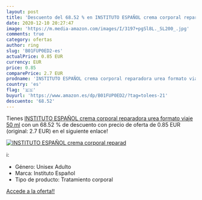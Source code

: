 ```yaml
---
layout: post
title: 'Descuento del 68.52 % en INSTITUTO ESPAÑOL crema corporal reparad'
date: 2020-12-10 20:27:47
image: 'https://m.media-amazon.com/images/I/3197+pgSl8L._SL200_.jpg'
comments: true
category: ofertas
author: ring
slug: 'B01FUP0ED2-es'
actualPrice: 0.85 EUR
currency: EUR
price: 0.85
comparePrice: 2.7 EUR
prodname: 'INSTITUTO ESPAÑOL crema corporal reparadora urea formato viaje 50 ml'
country: 'es'
flag: '🇪🇸'
buyurl: 'https://www.amazon.es/dp/B01FUP0ED2/?tag=tolees-21'
descuento: '68.52'
---
```


Tienes [INSTITUTO ESPAÑOL crema corporal reparadora urea formato viaje 50 ml](https://www.amazon.es/dp/B01FUP0ED2/?tag=tolees-21) con un 68.52 % de descuento con precio de oferta de 0.85 EUR (original: 2.7 EUR) en el siguiente enlace!

[![INSTITUTO ESPAÑOL crema corporal reparad](https://m.media-amazon.com/images/I/3197+pgSl8L._SL200_.jpg)](https://www.amazon.es/dp/B01FUP0ED2/?tag=tolees-21)

ℹ️:

- Género: Unisex Adulto
- Marca: Instituto Español
- Tipo de producto: Tratamiento corporal

[Accede a la oferta!!](https://www.amazon.es/dp/B01FUP0ED2/?tag=tolees-21)
